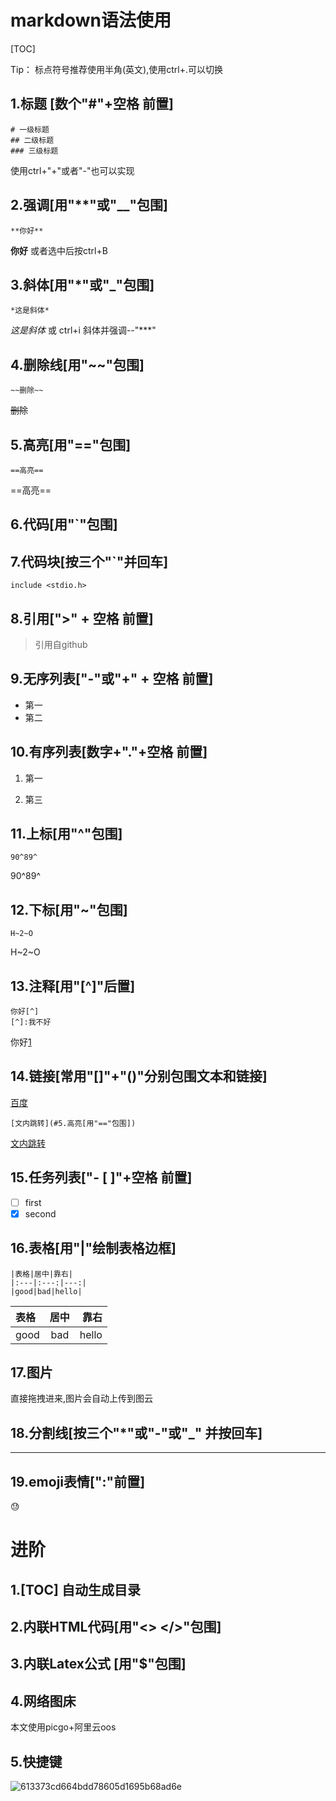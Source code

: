 

# markdown语法使用

[TOC]



Tip：
标点符号推荐使用半角(英文),使用ctrl+.可以切换

## 1.标题 [数个"#"+空格 前置]

```
# 一级标题
## 二级标题
### 三级标题
```

使用ctrl+"+"或者"-"也可以实现

## 2.强调[用"**"或"__"包围]

`**你好**`

**你好**
或者选中后按ctrl+B

## 3.斜体[用"*"或"_"包围]

`*这是斜体*`

*这是斜体*
或 ctrl+i  斜体并强调--"***"

## 4.删除线[用"~~"包围]

`~~删除~~`

~~删除~~

## 5.高亮[用"=="包围]

`==高亮==`

==高亮==

## 6.代码[用"`"包围]



## 7.代码块[按三个"`"并回车]

```
include <stdio.h>
```

## 8.引用[">" + 空格 前置]

> 引用自github

## 9.无序列表["-"或"+" + 空格 前置]

+ 第一
+ 第二

## 10.有序列表[数字+"."+空格 前置]

1. 第一

3. 第三

## 11.上标[用"^"包围]

`90^89^`

90^89^

## 12.下标[用"~"包围]

`H~2~O`

H~2~O

## 13.注释[用"[^]"后置]

```
你好[^]
[^]:我不好
```

你好[1]

[1]:我不好

## 14.链接[常用"[]"+"()"分别包围文本和链接]

[百度](www.baidu.com)

`[文内跳转](#5.高亮[用"=="包围])`

[文内跳转](#5.高亮[用"=="包围])

## 15.任务列表["- [ ]"+空格 前置]

- [ ] first
- [x] second

## 16.表格[用"|"绘制表格边框]

```
|表格|居中|靠右|
|:---|:---:|---:|
|good|bad|hello|
```

| 表格 | 居中 |  靠右 |
| :--- | :--: | ----: |
| good | bad  | hello |

## 17.图片

直接拖拽进来,图片会自动上传到图云

## 18.分割线[按三个"*"或"-"或"_" 并按回车]

***

## 19.emoji表情[":"前置]

:sweat:



# 进阶

## 1.[TOC] 自动生成目录

## 2.内联HTML代码[用"<> </>"包围]

## 3.内联Latex公式 [用"$"包围]

## 4.网络图床

本文使用picgo+阿里云oos

## 5.快捷键





![613373cd664bdd78605d1695b68ad6e](https://jiatu315.oss-cn-guangzhou.aliyuncs.com/img1/202401151358079.jpg)





